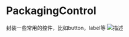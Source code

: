 # PackagingControl
封装一些常用的控件，比如button，label等
![描述](http://thyrsi.com/t6/670/1550050448x2890149584.png)
